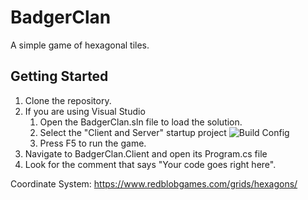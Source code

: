 # BadgerClan
A simple game of hexagonal tiles.

## Getting Started
1. Clone the repository.
1. If you are using Visual Studio
    1. Open the BadgerClan.sln file to load the solution.
    1. Select the "Client and Server" startup project
        ![Build Config]("docs/startupProject.png")
    1. Press F5 to run the game.
1. Navigate to BadgerClan.Client and open its Program.cs file
1. Look for the comment that says "Your code goes right here".

Coordinate System: https://www.redblobgames.com/grids/hexagons/
